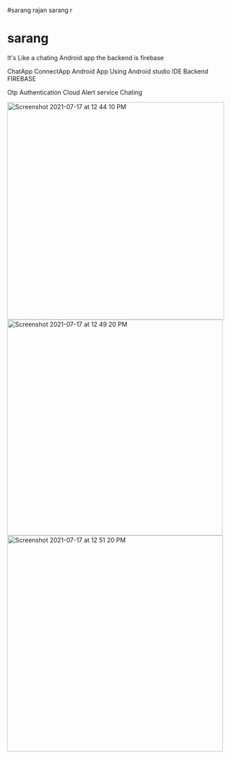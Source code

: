 #sarang rajan
sarang r
# sarang
It's Like a chating Android app the backend is firebase

ChatApp
ConnectApp
Android App
Using Android studio IDE
Backend FIREBASE

Otp Authentication
Cloud Alert service 
Chating



<img width="497" alt="Screenshot 2021-07-17 at 12 44 10 PM" src="https://user-images.githubusercontent.com/74540209/126029610-0e6482ae-62f8-4512-a319-30d2e7a4ee85.png">









<img width="493" alt="Screenshot 2021-07-17 at 12 49 20 PM" src="https://user-images.githubusercontent.com/74540209/126029594-9b2f3cfb-257c-4b7e-865f-42e32deb58ec.png">







<img width="494" alt="Screenshot 2021-07-17 at 12 51 20 PM" src="https://user-images.githubusercontent.com/74540209/126029613-32c66853-f2a7-420a-b662-591b02c66a75.png">
